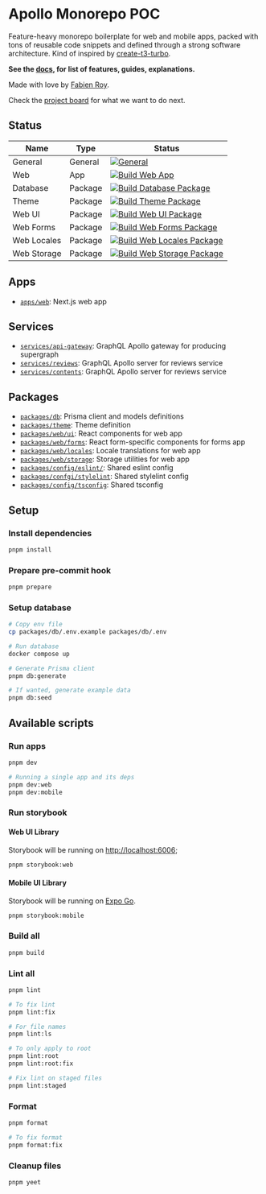 # Apollo Monorepo POC


Feature-heavy monorepo boilerplate for web and mobile apps, packed with tons of reusable code snippets and defined
through a strong software architecture. Kind of inspired by
[create-t3-turbo](https://github.com/t3-oss/create-t3-turbo).

**See the [docs](./docs/README.md), for list of features, guides, explanations.**

Made with love by [Fabien Roy](https://github.com/ExiledNarwal28).

Check the [project board](https://github.com/orgs/treeview-app/projects/1/views/1) for what we want to do next.

## Status

| Name             | Type    | Status                                                                                                                                                                                                                                  |
| ---------------- | ------- | --------------------------------------------------------------------------------------------------------------------------------------------------------------------------------------------------------------------------------------- |
| General          | General | [![General](https://github.com/treeview-app/treeview/actions/workflows/general.yml/badge.svg)](https://github.com/treeview-app/treeview/actions/workflows/general.yml)                                                                  |
| Web              | App     | [![Build Web App](https://github.com/treeview-app/treeview/actions/workflows/build-apps-web.yml/badge.svg)](https://github.com/treeview-app/treeview/actions/workflows/build-apps-web.yml)                                              |
| Database         | Package | [![Build Database Package](https://github.com/treeview-app/treeview/actions/workflows/build-packages-db.yml/badge.svg)](https://github.com/treeview-app/treeview/actions/workflows/build-packages-db.yml)                               |
| Theme            | Package | [![Build Theme Package](https://github.com/treeview-app/treeview/actions/workflows/build-packages-theme.yml/badge.svg)](https://github.com/treeview-app/treeview/actions/workflows/build-packages-theme.yml)                            |
| Web UI           | Package | [![Build Web UI Package](https://github.com/treeview-app/treeview/actions/workflows/build-packages-web-ui.yml/badge.svg)](https://github.com/treeview-app/treeview/actions/workflows/build-packages-web-ui.yml)                         |
| Web Forms        | Package | [![Build Web Forms Package](https://github.com/treeview-app/treeview/actions/workflows/build-packages-web-forms.yml/badge.svg)](https://github.com/treeview-app/treeview/actions/workflows/build-packages-web-forms.yml)                |
| Web Locales      | Package | [![Build Web Locales Package](https://github.com/treeview-app/treeview/actions/workflows/build-packages-web-locales.yml/badge.svg)](https://github.com/treeview-app/treeview/actions/workflows/build-packages-web-locales.yml)          |
| Web Storage      | Package | [![Build Web Storage Package](https://github.com/treeview-app/treeview/actions/workflows/build-packages-web-storage.yml/badge.svg)](https://github.com/treeview-app/treeview/actions/workflows/build-packages-web-storage.yml)          |

## Apps

- [`apps/web`](apps/docs): Next.js web app

## Services

- [`services/api-gateway`](services/api-gateway): GraphQL Apollo gateway for producing supergraph
- [`services/reviews`](services/reviews): GraphQL Apollo server for reviews service
- [`services/contents`](services/contents): GraphQL Apollo server for reviews service

## Packages

- [`packages/db`](packages/db): Prisma client and models definitions
- [`packages/theme`](packages/theme): Theme definition
- [`packages/web/ui`](packages/web/ui): React components for web app
- [`packages/web/forms`](packages/web/forms): React form-specific components for forms app
- [`packages/web/locales`](packages/web/locales): Locale translations for web app
- [`packages/web/storage`](packages/web/storage): Storage utilities for web app
- [`packages/config/eslint/`](packages/config/eslint): Shared eslint config
- [`packages/confgi/stylelint`](packages/config/stylelint): Shared stylelint config
- [`packages/config/tsconfig`](packages/config/tsconfig): Shared tsconfig

## Setup

### Install dependencies

```bash
pnpm install
```

### Prepare pre-commit hook

```bash
pnpm prepare
```

### Setup database

```bash
# Copy env file
cp packages/db/.env.example packages/db/.env

# Run database
docker compose up

# Generate Prisma client
pnpm db:generate

# If wanted, generate example data
pnpm db:seed
```

## Available scripts

### Run apps

```bash
pnpm dev

# Running a single app and its deps
pnpm dev:web
pnpm dev:mobile
```

### Run storybook

#### Web UI Library

Storybook will be running on [http://localhost:6006](http://localhost:6006);

```bash
pnpm storybook:web
```

#### Mobile UI Library

Storybook will be running on [Expo Go](https://expo.dev/client).

```bash
pnpm storybook:mobile
```

### Build all

```bash
pnpm build
```

### Lint all

```bash
pnpm lint

# To fix lint
pnpm lint:fix

# For file names
pnpm lint:ls

# To only apply to root
pnpm lint:root
pnpm lint:root:fix

# Fix lint on staged files
pnpm lint:staged
```

### Format

```bash
pnpm format

# To fix format
pnpm format:fix
```

### Cleanup files

```bash
pnpm yeet
```
